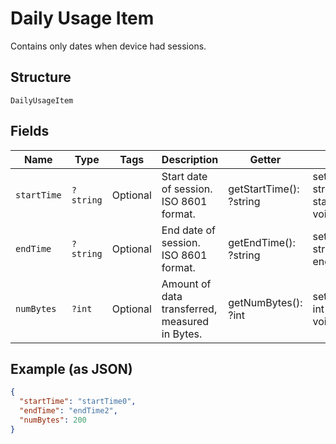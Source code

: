 
# Daily Usage Item

Contains only dates when device had sessions.

## Structure

`DailyUsageItem`

## Fields

| Name | Type | Tags | Description | Getter | Setter |
|  --- | --- | --- | --- | --- | --- |
| `startTime` | `?string` | Optional | Start date of session. ISO 8601 format. | getStartTime(): ?string | setStartTime(?string startTime): void |
| `endTime` | `?string` | Optional | End date of session. ISO 8601 format. | getEndTime(): ?string | setEndTime(?string endTime): void |
| `numBytes` | `?int` | Optional | Amount of data transferred, measured in Bytes. | getNumBytes(): ?int | setNumBytes(?int numBytes): void |

## Example (as JSON)

```json
{
  "startTime": "startTime0",
  "endTime": "endTime2",
  "numBytes": 200
}
```

